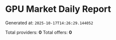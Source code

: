 # GPU Market Daily Report

Generated at: `2025-10-17T14:26:29.144052`

Total providers: **0**
Total offers: **0**
